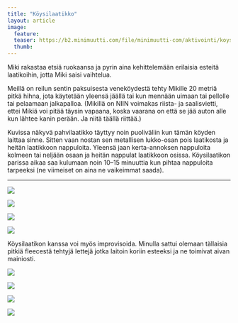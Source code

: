 ```yaml
---
title: "Köysilaatikko"
layout: article
image:
  feature:
  teaser: https://b2.minimuutti.com/file/minimuutti-com/aktivointi/koysilaatikko/DSC30102-245px.jpg
  thumb:
---
```


Miki rakastaa etsiä ruokaansa ja pyrin aina kehittelemään erilaisia esteitä laatikoihin, jotta Miki saisi vaihtelua.

Meillä on reilun sentin paksuisesta veneköydestä tehty Mikille 20 metriä pitkä hihna, jota käytetään yleensä jäällä tai kun mennään uimaan tai pellolle tai pelaamaan jalkapalloa. (Mikillä on NIIN voimakas riista- ja saalisvietti, ettei Mikiä voi pitää täysin vapaana, koska vaarana on että se jää auton alle kun lähtee kanin perään. Ja niitä täällä riittää.)

Kuvissa näkyvä pahvilaatikko täyttyy noin puoliväliin kun tämän köyden laittaa sinne. Sitten vaan nostan sen metallisen lukko-osan pois laatikosta ja heitän laatikkoon nappuloita. Yleensä jaan kerta-annoksen nappuloita kolmeen tai neljään osaan ja heitän nappulat laatikkoon osissa. Köysilaatikon parissa aikaa saa kulumaan noin 10–15 minuuttia kun pihtaa nappuloita tarpeeksi (ne viimeiset on aina ne vaikeimmat saada).

---

![](https://b2.minimuutti.com/file/minimuutti-com/aktivointi/koysilaatikko/DSC30098_2-800px.jpg)

![](https://b2.minimuutti.com/file/minimuutti-com/aktivointi/koysilaatikko/DSC30102_2-800px.jpg)

![](https://b2.minimuutti.com/file/minimuutti-com/aktivointi/koysilaatikko/DSC26678_2-800px.jpg)

![](https://b2.minimuutti.com/file/minimuutti-com/aktivointi/koysilaatikko/DSC26701_2-800px.jpg)

Köysilaatikon kanssa voi myös improvisoida. Minulla sattui olemaan tällaisia pitkiä fleecestä tehtyjä lettejä jotka laitoin koriin esteeksi ja ne toimivat aivan mainiosti.

![](https://b2.minimuutti.com/file/minimuutti-com/aktivointi/koysilaatikko/DS40104-800px.jpg)

![](https://b2.minimuutti.com/file/minimuutti-com/aktivointi/koysilaatikko/DS40135-800px.jpg)

![](https://b2.minimuutti.com/file/minimuutti-com/aktivointi/koysilaatikko/DS40110-800px.jpg)

![](https://b2.minimuutti.com/file/minimuutti-com/aktivointi/koysilaatikko/DS40124-800px.jpg)
